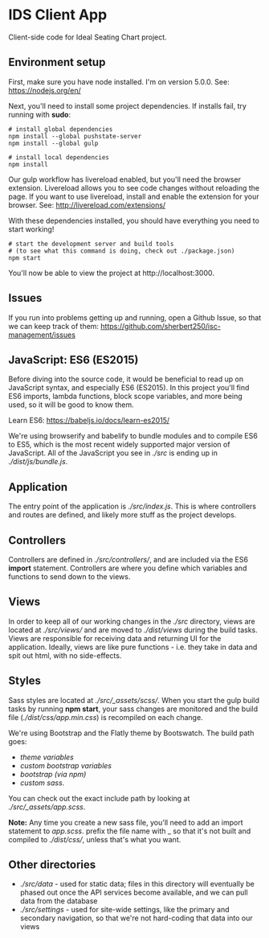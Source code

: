 IDS Client App
===

Client-side code for Ideal Seating Chart project.

Environment setup
---

First, make sure you have node installed. I'm on version 5.0.0. See: https://nodejs.org/en/

Next, you'll need to install some project dependencies. If installs fail, try running with **sudo**:

    # install global dependencies
    npm install --global pushstate-server
    npm install --global gulp

    # install local dependencies
    npm install

Our gulp workflow has livereload enabled, but you'll need the browser extension. Livereload allows you to see code changes without reloading the page. If you want to use livereload, install and enable the extension for your browser. See: http://livereload.com/extensions/

With these dependencies installed, you should have everything you need to start working!

    # start the development server and build tools
    # (to see what this command is doing, check out ./package.json)
    npm start

You'll now be able to view the project at http://localhost:3000.

Issues
---

If you run into problems getting up and running, open a Github Issue, so that we can keep track of them: https://github.com/sherbert250/isc-management/issues

JavaScript: ES6 (ES2015)
---

Before diving into the source code, it would be beneficial to read up on JavaScript syntax, and especially ES6 (ES2015). In this project you'll find ES6 imports, lambda functions, block scope variables, and more being used, so it will be good to know them.

Learn ES6: https://babeljs.io/docs/learn-es2015/

We're using browserify and babelify to bundle modules and to compile ES6 to ES5, which is the most recent widely supported major version of JavaScript. All of the JavaScript you see in *./src* is ending up in *./dist/js/bundle.js*.

Application
---

The entry point of the application is *./src/index.js*. This is where controllers and routes are defined, and likely more stuff as the project develops.

Controllers
---

Controllers are defined in *./src/controllers/*, and are included via the ES6 **import** statement. Controllers are where you define which variables and functions to send down to the views.

Views
---

In order to keep all of our working changes in the *./src* directory, views are located at *./src/views/* and are moved to *./dist/views* during the build tasks. Views are responsible for receiving data and returning UI for the application. Ideally, views are like pure functions - i.e. they take in data and spit out html, with no side-effects.

Styles
---

Sass styles are located at *./src/_assets/scss/*. When you start the gulp build tasks by running **npm start**, your sass changes are monitored and the build file (*./dist/css/app.min.css*) is recompiled on each change.

We're using Bootstrap and the Flatly theme by Bootswatch. The build path goes:

- *theme variables*
- *custom bootstrap variables*
- *bootstrap (via npm)*
- *custom sass*.

You can check out the exact include path by looking at *./src/_assets/app.scss*.

**Note:** Any time you create a new sass file, you'll need to add an import statement to *app.scss*. prefix the file name with _ so that it's not built and compiled to *./dist/css/*, unless that's what you want.

Other directories
---

- *./src/data* - used for static data; files in this directory will eventually be phased out once the API services become available, and we can pull data from the database
- *./src/settings* - used for site-wide settings, like the primary and secondary navigation, so that we're not hard-coding that data into our views
